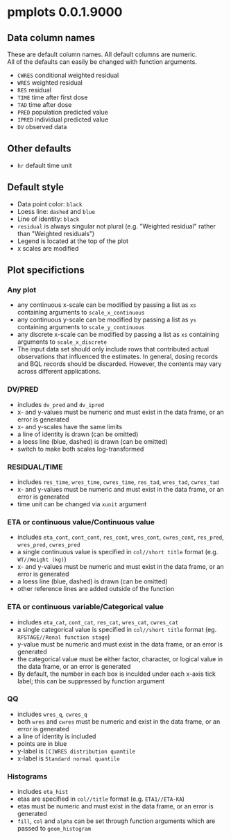 
# pmplots 0.0.1.9000

## Data column names

These are default column names.  All 
default columns are numeric.  
All of the defaults can easily be
changed with function arguments.

- `CWRES` conditional weighted residual
- `WRES` weighted residual
- `RES` residual
- `TIME` time after first dose
- `TAD` time after dose
- `PRED` population predicted value
- `IPRED` individual predicted value
- `DV` observed data

## Other defaults

- `hr` default time unit

## Default style

- Data point color: `black`
- Loess line: `dashed` and `blue`
- Line of identity: `black`
- `residual` is always singular not plural (e.g. "Weighted residual" rather
than "Weighted residuals")
- Legend is located at the top of the plot
- x scales are modified

## Plot specifictions

### Any plot

- any continuous x-scale can be modified by
passing a list as `xs` containing arguments to
`scale_x_continuous`
- any continuous y-scale can be modified by
passing a list as `ys` containing arguments to
`scale_y_continuous`
- any discrete x-scale can be modified by
passing a list as `xs` containing arguments
to `scale_x_discrete`
- The input data set should only include 
rows that contributed actual observations that 
influenced the estimates. In general, dosing
records and BQL records should be discarded.
However, the contents may vary across 
different applications.

### DV/PRED

- includes `dv_pred` and `dv_ipred`
- x- and y-values must be numeric and must exist
in the data frame, or an error is generated
- x- and y-scales have the same limits
- a line of identity is drawn (can be omitted)
- a loess line (blue, dashed) is drawn (can be omitted)
- switch to make both scales log-transformed

### RESIDUAL/TIME

- includes `res_time`, `wres_time`, `cwres_time`, `res_tad`,
`wres_tad`, `cwres_tad`
- x- and y-values must be numeric and must exist
in the data frame, or an error is generated
- time unit can be changed via `xunit` argument

### ETA or continuous value/Continuous value

- includes `eta_cont`, `cont_cont`,
`res_cont`, `wres_cont`, `cwres_cont`,
`res_pred`, `wres_pred`, `cwres_pred`
- a single continuous value is specified in
`col//short title` format (e.g. `WT//Weight (kg)`)
- x- and y-values must be numeric and must exist
in the data frame, or an error is generated
- a loess line (blue, dashed) is drawn (can be omitted)
- other reference lines are added outside of
the function

### ETA or continuous variable/Categorical value

- includes `eta_cat`, `cont_cat`, `res_cat`,
`wres_cat`, `cwres_cat`
- a single categorical value is specified in
`col//short title` format (eg. `RFSTAGE//Renal function stage`)
- y-value must be numeric and must exist
in the data frame, or an error is generated
- the categorical value must be either
factor, character, or logical value in
the data frame, or an error is generated
- By default, the number in each box
is inculded under each x-axis tick label; this
can be suppressed by function argument

### QQ

- includes `wres_q`, `cwres_q`
- both `wres` and `cwres` must be numeric
and exist in the data frame, or an error is 
generated
- a line of identity is included
- points are in blue
- y-label is `[C]WRES distribution quantile`
- x-label is `Standard normal quantile`

### Histograms

- includes `eta_hist`
- etas are specified in `col//title`
format (e.g. `ETA1//ETA-KA`)
- etas must be numeric and must exist in the 
data frame, or an error is generated
- `fill`, `col` and `alpha` can be set
through function arguments which are
passed to `geom_histogram`
